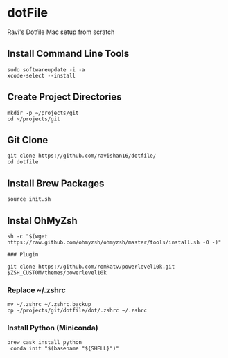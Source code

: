 # dotFile

Ravi's Dotfile Mac setup from scratch

## Install Command Line Tools

```shell
sudo softwareupdate -i -a
xcode-select --install
```

## Create Project Directories

```shell
mkdir -p ~/projects/git
cd ~/projects/git
```

## Git Clone

```
git clone https://github.com/ravishan16/dotfile/
cd dotfile
```

## Install Brew Packages

```
source init.sh
```

## Instal OhMyZsh

```
sh -c "$(wget https://raw.github.com/ohmyzsh/ohmyzsh/master/tools/install.sh -O -)"

### Plugin

git clone https://github.com/romkatv/powerlevel10k.git $ZSH_CUSTOM/themes/powerlevel10k

```

### Replace ~/.zshrc

```
mv ~/.zshrc ~/.zshrc.backup
cp ~/projects/git/dotfile/dot/.zshrc ~/.zshrc
```


### Install Python (Miniconda)
```
brew cask install python
 conda init "$(basename "${SHELL}")"
```
